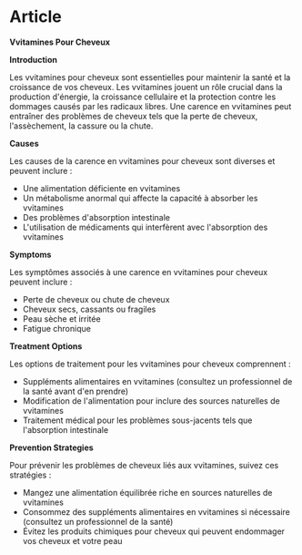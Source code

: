 # Article

**Vvitamines Pour Cheveux**

**Introduction**

Les vvitamines pour cheveux sont essentielles pour maintenir la santé et la croissance de vos cheveux. Les vvitamines jouent un rôle crucial dans la production d'énergie, la croissance cellulaire et la protection contre les dommages causés par les radicaux libres. Une carence en vvitamines peut entraîner des problèmes de cheveux tels que la perte de cheveux, l'assèchement, la cassure ou la chute.

**Causes**

Les causes de la carence en vvitamines pour cheveux sont diverses et peuvent inclure :

*   Une alimentation déficiente en vvitamines
*   Un métabolisme anormal qui affecte la capacité à absorber les vvitamines
*   Des problèmes d'absorption intestinale
*   L'utilisation de médicaments qui interfèrent avec l'absorption des vvitamines

**Symptoms**

Les symptômes associés à une carence en vvitamines pour cheveux peuvent inclure :

*   Perte de cheveux ou chute de cheveux
*   Cheveux secs, cassants ou fragiles
*   Peau sèche et irritée
*   Fatigue chronique

**Treatment Options**

Les options de traitement pour les vvitamines pour cheveux comprennent :

*   Suppléments alimentaires en vvitamines (consultez un professionnel de la santé avant d'en prendre)
*   Modification de l'alimentation pour inclure des sources naturelles de vvitamines
*   Traitement médical pour les problèmes sous-jacents tels que l'absorption intestinale

**Prevention Strategies**

Pour prévenir les problèmes de cheveux liés aux vvitamines, suivez ces stratégies :

*   Mangez une alimentation équilibrée riche en sources naturelles de vvitamines
*   Consommez des suppléments alimentaires en vvitamines si nécessaire (consultez un professionnel de la santé)
*   Évitez les produits chimiques pour cheveux qui peuvent endommager vos cheveux et votre peau